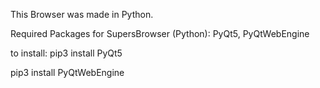 This Browser was made in Python.

Required Packages for SupersBrowser (Python):
PyQt5,
PyQtWebEngine

to install:
pip3 install PyQt5

pip3 install PyQtWebEngine

